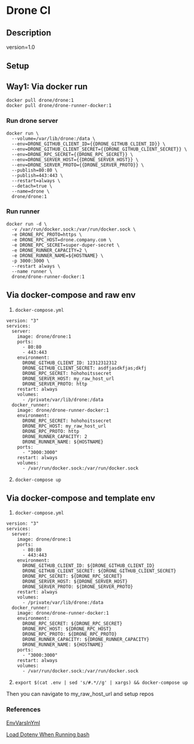 # Drone CI
## Description
version=1.0
## Setup
## Way1: Via docker run
```
docker pull drone/drone:1
docker pull drone/drone-runner-docker:1
```
### Run drone server
```
docker run \
  --volume=/var/lib/drone:/data \
  --env=DRONE_GITHUB_CLIENT_ID={{DRONE_GITHUB_CLIENT_ID}} \
  --env=DRONE_GITHUB_CLIENT_SECRET={{DRONE_GITHUB_CLIENT_SECRET}} \
  --env=DRONE_RPC_SECRET={{DRONE_RPC_SECRET}} \
  --env=DRONE_SERVER_HOST={{DRONE_SERVER_HOST}} \
  --env=DRONE_SERVER_PROTO={{DRONE_SERVER_PROTO}} \
  --publish=80:80 \
  --publish=443:443 \
  --restart=always \
  --detach=true \
  --name=drone \
  drone/drone:1
```

### Run runner
```
docker run -d \
  -v /var/run/docker.sock:/var/run/docker.sock \
  -e DRONE_RPC_PROTO=https \
  -e DRONE_RPC_HOST=drone.company.com \
  -e DRONE_RPC_SECRET=super-duper-secret \
  -e DRONE_RUNNER_CAPACITY=2 \
  -e DRONE_RUNNER_NAME=${HOSTNAME} \
  -p 3000:3000 \
  --restart always \
  --name runner \
  drone/drone-runner-docker:1
```
## Via docker-compose and raw env
1. `docker-compose.yml`
```
version: "3"
services:
  server:
    image: drone/drone:1
    ports:
      - 80:80
      - 443:443
    environment:
      DRONE_GITHUB_CLIENT_ID: 12312312312
      DRONE_GITHUB_CLIENT_SECRET: asdfjasdkfjas;dkfj
      DRONE_RPC_SECRET: hohohoitssecret
      DRONE_SERVER_HOST: my_raw_host_url
      DRONE_SERVER_PROTO: http
    restart: always
    volumes:
      - /private/var/lib/drone:/data
  docker_runner:
    image: drone/drone-runner-docker:1
    environment:
      DRONE_RPC_SECRET: hohohoitssecret
      DRONE_RPC_HOST: my_raw_host_url
      DRONE_RPC_PROTO: http
      DRONE_RUNNER_CAPACITY: 2
      DRONE_RUNNER_NAME: ${HOSTNAME}
    ports:
      - "3000:3000"
    restart: always
    volumes:
      - /var/run/docker.sock:/var/run/docker.sock
```
2. `docker-compose up`
## Via docker-compose and template env
1. `docker-compose.yml`
```
version: "3"
services:
  server:
    image: drone/drone:1
    ports:
      - 80:80
      - 443:443
    environment:
      DRONE_GITHUB_CLIENT_ID: ${DRONE_GITHUB_CLIENT_ID}
      DRONE_GITHUB_CLIENT_SECRET: ${DRONE_GITHUB_CLIENT_SECRET}
      DRONE_RPC_SECRET: ${DRONE_RPC_SECRET}
      DRONE_SERVER_HOST: ${DRONE_SERVER_HOST}
      DRONE_SERVER_PROTO: ${DRONE_SERVER_PROTO}
    restart: always
    volumes:
      - /private/var/lib/drone:/data
  docker_runner:
    image: drone/drone-runner-docker:1
    environment:
      DRONE_RPC_SECRET: ${DRONE_RPC_SECRET}
      DRONE_RPC_HOST: ${DRONE_RPC_HOST}
      DRONE_RPC_PROTO: ${DRONE_RPC_PROTO}
      DRONE_RUNNER_CAPACITY: ${DRONE_RUNNER_CAPACITY}
      DRONE_RUNNER_NAME: ${HOSTNAME}
    ports:
      - "3000:3000"
    restart: always
    volumes:
      - /var/run/docker.sock:/var/run/docker.sock
```
2. `export $(cat .env | sed 's/#.*//g' | xargs) && docker-compose up`

Then you can navigate to my_raw_host_url and setup repos
### References
[EnvVarsInYml](https://stackoverflow.com/questions/29377853/how-to-use-environment-variables-in-docker-compose)

[Load Dotenv When Running bash](https://gist.github.com/mihow/9c7f559807069a03e302605691f85572)